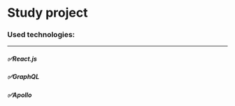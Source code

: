 # Study project

### **Used technologies:**

---

##### :white_check_mark:React.js

##### :white_check_mark:GraphQL

##### :white_check_mark:Apollo
